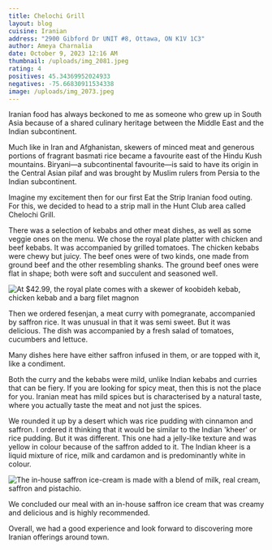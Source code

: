 ```yaml
---
title: Chelochi Grill
layout: blog
cuisine: Iranian
address: "2900 Gibford Dr UNIT #8, Ottawa, ON K1V 1C3"
author: Ameya Charnalia
date: October 9, 2023 12:16 AM
thumbnail: /uploads/img_2081.jpeg
rating: 4
positives: 45.34369952024933
negatives: -75.66830911534338
image: /uploads/img_2073.jpeg
---
```

Iranian food has always beckoned to me as someone who grew up in South Asia because of a shared culinary heritage between the Middle East and the Indian subcontinent. 

Much like in Iran and Afghanistan, skewers of minced meat and generous portions of fragrant basmati rice became a favourite east of the Hindu Kush mountains. Biryani—a subcontinental favourite—is said to have its origin in the Central Asian pilaf and was brought by Muslim rulers from Persia to the Indian subcontinent. 

Imagine my excitement then for our first Eat the Strip Iranian food outing. For this, we decided to head to a strip mall in the Hunt Club area called Chelochi Grill.

There was a selection of kebabs and other meat dishes, as well as some veggie ones on the menu. We chose the royal plate platter with chicken and beef kebabs. It was accompanied by grilled tomatoes. The chicken kebabs were chewy but juicy. The beef ones were of two kinds, one made from ground beef and the other resembling shanks. The ground beef ones were flat in shape; both were soft and succulent and seasoned well. 

![At $42.99, the royal plate comes with a skewer of koobideh kebab, chicken kebab and a barg filet magnon](/uploads/img_2081.jpeg "Chelochi Grill royal plate")

Then we ordered fesenjan, a meat curry with pomegranate, accompanied by saffron rice. It was unusual in that it was semi sweet. But it was delicious. The dish was accompanied by a fresh salad of tomatoes, cucumbers and lettuce.

Many dishes here have either saffron infused in them, or are topped with it, like a condiment. 

Both the curry and the kebabs were mild, unlike Indian kebabs and curries that can be fiery. If you are looking for spicy meat, then this is not the place for you. Iranian meat has mild spices but is characterised by a natural taste, where you actually taste the meat and not just the spices.

We rounded it up by a desert which was rice pudding with cinnamon and saffron. I ordered it thinking that it would be similar to the Indian 'kheer' or rice pudding. But it was different. This one had a jelly-like texture and was yellow in colour because of the saffron added to it.  The Indian kheer is a liquid mixture of rice, milk and cardamon and is predominantly white in colour.

![The in-house saffron ice-cream is made with a blend of milk, real cream, saffron and pistachio.](/uploads/img_2086.jpeg "Chelochi Grill saffron ice-cream")

We concluded our meal with an in-house saffron ice cream that was creamy and delicious and is highly recommended. 

Overall, we had a good experience and look forward to discovering more Iranian offerings around town.